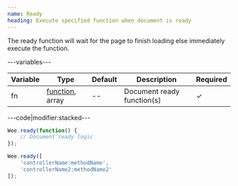 ```yaml
---
name: Ready
heading: Execute specified function when document is ready
---
```


The ready function will wait for the page to finish loading else immediately execute the function.

---variables---

| Variable | Type | Default | Description | Required |
| -- | -- | -- | -- | -- |
| fn | [function](/script/#functions), array | -- | Document ready function(s) | ✓ |

---code|modifier:stacked---

```javascript
Wee.ready(function() {
	// Document ready logic
});
```

```javascript
Wee.ready([
	'controllerName:methodName',
	'controllerName2:methodName2'
]);
```